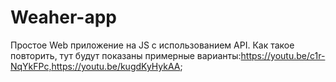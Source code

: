 # Weaher-app
Простое Web приложение на JS с использованием API. Как такое повторить, тут будут показаны примерные варианты:https://youtu.be/c1r-NqYkFPc,https://youtu.be/kugdKyHykAA;
